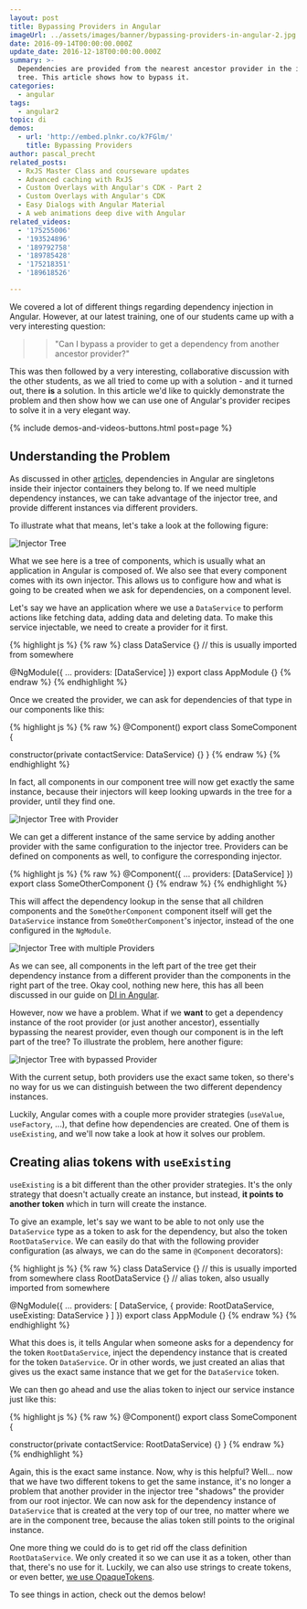 ```yaml
---
layout: post
title: Bypassing Providers in Angular
imageUrl: ../assets/images/banner/bypassing-providers-in-angular-2.jpg
date: 2016-09-14T00:00:00.000Z
update_date: 2016-12-18T00:00:00.000Z
summary: >-
  Dependencies are provided from the nearest ancestor provider in the injector
  tree. This article shows how to bypass it.
categories:
  - angular
tags:
  - angular2
topic: di
demos:
  - url: 'http://embed.plnkr.co/k7FGlm/'
    title: Bypassing Providers
author: pascal_precht
related_posts:
  - RxJS Master Class and courseware updates
  - Advanced caching with RxJS
  - Custom Overlays with Angular's CDK - Part 2
  - Custom Overlays with Angular's CDK
  - Easy Dialogs with Angular Material
  - A web animations deep dive with Angular
related_videos:
  - '175255006'
  - '193524896'
  - '189792758'
  - '189785428'
  - '175218351'
  - '189618526'

---
```


We covered a lot of different things regarding dependency injection in Angular. However, at our latest training, one of our students came up with a very interesting question: 

>> "Can I bypass a provider to get a dependency from another ancestor provider?"

This was then followed by a very interesting, collaborative discussion with the other students, as we all tried to come up with a solution - and it turned out, there **is** a solution. In this article we'd like to quickly demonstrate the problem and then show how we can use one of Angular's provider recipes to solve it in a very elegant way.

{% include demos-and-videos-buttons.html post=page %}

## Understanding the Problem

As discussed in other [articles](/angular/2015/05/18/dependency-injection-in-angular-2.html), dependencies in Angular are singletons inside their injector containers they belong to. If we need multiple dependency instances, we can take advantage of the injector tree, and provide different instances via different providers.

To illustrate what that means, let's take a look at the following figure:

<img src="/images/injector-tree.svg" alt="Injector Tree">

What we see here is a tree of components, which is usually what an application in Angular is composed of. We also see that every component comes with its own injector. This allows us to configure how and what is going to be created when we ask for dependencies, on a component level.

Let's say we have an application where we use a `DataService` to perform actions like fetching data, adding data and deleting data. To make this service injectable,  we need to create a provider for it first.

{% highlight js %}
{% raw %}
class DataService {} // this is usually imported from somewhere

@NgModule({
  ...
  providers: [DataService]
})
export class AppModule {}
{% endraw %}
{% endhighlight %}

Once we created the provider, we can ask for dependencies of that type in our components like this:

{% highlight js %}
{% raw %}
@Component()
export class SomeComponent {
  
  constructor(private contactService: DataService) {}
}
{% endraw %}
{% endhighlight %}

In fact, all components in our component tree will now get exactly the same instance, because their injectors will keep looking upwards in the tree for a provider, until they find one.

<img src="/images/injector-tree-2.svg" alt="Injector Tree with Provider">

We can get a different instance of the same service by adding another provider with the same configuration to the injector tree. Providers can be defined on components as well, to configure the corresponding injector.

{% highlight js %}
{% raw %}
@Component({
  ...
  providers: [DataService]
})
export class SomeOtherComponent {}
{% endraw %}
{% endhighlight %}

This will affect the dependency lookup in the sense that all children components and the `SomeOtherComponent` component itself will get the `DataService` instance from `SomeOtherComponent`'s injector, instead of the one configured in the `NgModule`.

<img src="/images/injector-tree-3.svg" alt="Injector Tree with multiple Providers">

As we can see, all components in the left part of the tree get their dependency instance from a different provider than the components in the right part of the tree. Okay cool, nothing new here, this has all been discussed in our guide on [DI in Angular](/angular/2015/05/18/dependency-injection-in-angular-2.html).

However, now we have a problem. What if we **want** to get a dependency instance of the root provider (or just another ancestor), essentially bypassing the nearest provider, even though our component is in the left part of the tree? To illustrate the problem, here another figure:

<img src="/images/injector-tree-4.svg" alt="Injector Tree with bypassed Provider">

With the current setup, both providers use the exact same token, so there's no way for us we can distinguish between the two different dependency instances.

Luckily, Angular comes with a couple more provider strategies (`useValue`, `useFactory`, ...), that define how dependencies are created. One of them is `useExisting`, and we'll now take a look at how it solves our problem.

## Creating alias tokens with `useExisting`

`useExisting` is a bit different than the other provider strategies. It's the only strategy that doesn't actually create an instance, but instead, **it points to another token** which in turn will create the instance.

To give an example, let's say we want to be able to not only use the `DataService` type as a token to ask for the dependency, but also the token `RootDataService`. We can easily do that with the following provider configuration (as always, we can do the same in `@Component` decorators):


{% highlight js %}
{% raw %}
class DataService {} // this is usually imported from somewhere
class RootDataService {} // alias token, also usually imported from somewhere

@NgModule({
  ...
  providers: [
    DataService,
    { provide: RootDataService, useExisting: DataService }
  ]
})
export class AppModule {}
{% endraw %}
{% endhighlight %}

What this does is, it tells Angular when someone asks for a dependency for the token `RootDataService`, inject the dependency instance that is created for the token `DataService`. Or in other words, we just created an alias that gives us the exact same instance that we get for the `DataService` token.

We can then go ahead and use the alias token to inject our service instance just like this:

{% highlight js %}
{% raw %}
@Component()
export class SomeComponent {
  
  constructor(private contactService: RootDataService) {}
}
{% endraw %}
{% endhighlight %}

Again, this is the exact same instance. Now, why is this helpful? Well... now that we have two different tokens to get the same instance, it's no longer a problem that another provider in the injector tree "shadows" the provider from our root injector. We can now ask for the dependency instance of `DataService` that is created at the very top of our tree, no matter where we are in the component tree, because the alias token still points to the original instance.

One more thing we could do is to get rid off the class definition `RootDataService`. We only created it so we can use it as a token, other than that, there's no use for it. Luckily, we can also use strings to create tokens, or even better, [we use OpaqueTokens](/angular/2016/05/23/opaque-tokens-in-angular-2.html).

To see things in action, check out the demos below!

